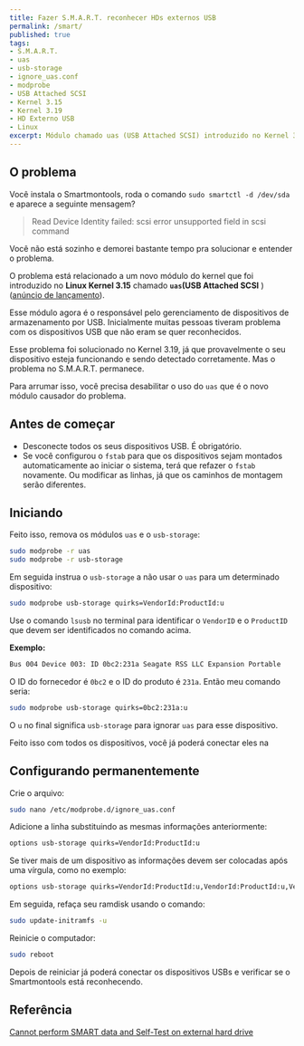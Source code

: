 ```yaml
---
title: Fazer S.M.A.R.T. reconhecer HDs externos USB
permalink: /smart/
published: true
tags:
- S.M.A.R.T.
- uas
- usb-storage
- ignore_uas.conf
- modprobe
- USB Attached SCSI
- Kernel 3.15
- Kernel 3.19
- HD Externo USB
- Linux
excerpt: Módulo chamado uas (USB Attached SCSI) introduzido no Kernel 3.15 impede certos HDs externos de serem verificados pelo S.M.A.R.T.
---
```

## O problema

Você instala o Smartmontools, roda o comando `sudo smartctl -d /dev/sda` e aparece a seguinte mensagem?

> Read Device Identity failed: scsi error unsupported field in scsi command

Você não está sozinho e demorei bastante tempo pra solucionar e entender o problema.

O problema está relacionado a um novo módulo do kernel que foi introduzido no **Linux Kernel 3.15** chamado **`uas`(USB Attached SCSI** ) ([anúncio de lançamento](https://www.phoronix.com/scan.php?page=news_item&px=MTcyMTk)).

Esse módulo agora é o responsável pelo gerenciamento de dispositivos de armazenamento por USB. Inicialmente muitas pessoas tiveram problema com os dispositivos USB que não eram se quer reconhecidos.

Esse problema foi solucionado no Kernel 3.19, já que provavelmente o seu dispositivo esteja funcionando e sendo detectado corretamente. Mas o problema no S.M.A.R.T. permanece.

Para arrumar isso, você precisa desabilitar o uso do `uas` que é o novo módulo causador do problema.



## Antes de começar 

- Desconecte todos os seus dispositivos USB. É obrigatório.
- Se você configurou o `fstab` para que os dispositivos sejam montados automaticamente ao iniciar o sistema, terá que refazer o `fstab` novamente. Ou modificar as linhas, já que os caminhos de montagem serão diferentes.



## Iniciando

Feito isso, remova os módulos `uas` e o `usb-storage`:

```sh
sudo modprobe -r uas
sudo modprobe -r usb-storage
```

Em seguida instrua o `usb-storage` a não usar o `uas` para um determinado dispositivo:

```sh
sudo modprobe usb-storage quirks=VendorId:ProductId:u
```

Use o comando `lsusb` no terminal para identificar o `VendorID` e o `ProductID` que devem ser identificados no comando acima. 

**Exemplo:**

```sh
Bus 004 Device 003: ID 0bc2:231a Seagate RSS LLC Expansion Portable
```

O ID do fornecedor é `0bc2` e o ID do produto é `231a`. Então meu comando seria:

```sh
sudo modprobe usb-storage quirks=0bc2:231a:u
```

O `u` no final significa `usb-storage` para ignorar `uas` para esse dispositivo.

Feito isso com todos os dispositivos, você já poderá conectar eles na



## Configurando permanentemente

Crie o arquivo:

```sh
sudo nano /etc/modprobe.d/ignore_uas.conf
```

Adicione a linha substituindo as mesmas informações anteriormente:

```sh
options usb-storage quirks=VendorId:ProductId:u
```

Se tiver mais de um dispositivo as informações devem ser colocadas após uma vírgula, como no exemplo:

```sh
options usb-storage quirks=VendorId:ProductId:u,VendorId:ProductId:u,VendorId:ProductId:u
```

Em seguida, refaça seu ramdisk usando o comando:

```sh
sudo update-initramfs -u
```

Reinicie o computador:

```sh
sudo reboot
```

Depois de reiniciar já poderá conectar os dispositivos USBs e verificar se o Smartmontools está reconhecendo.



## Referência 
[Cannot perform SMART data and Self-Test on external hard drive](https://askubuntu.com/questions/637450/cannot-perform-smart-data-and-self-test-on-external-hard-drive/692892#692892)